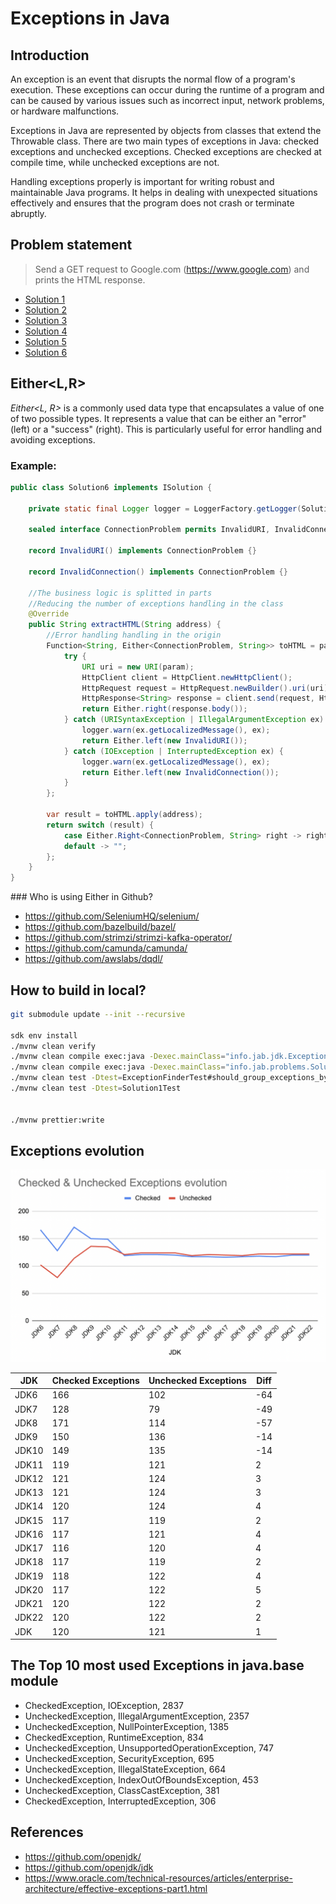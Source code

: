 # Exceptions in Java

## Introduction

An exception is an event that disrupts the normal flow of a program's execution. These exceptions can occur during the runtime of a program and can be caused by various issues such as incorrect input, network problems, or hardware malfunctions.

Exceptions in Java are represented by objects from classes that extend the Throwable class. There are two main types of exceptions in Java: checked exceptions and unchecked exceptions. Checked exceptions are checked at compile time, while unchecked exceptions are not.

Handling exceptions properly is important for writing robust and maintainable Java programs. It helps in dealing with unexpected situations effectively and ensures that the program does not crash or terminate abruptly.

## Problem statement

> Send a GET request to Google.com (https://www.google.com) and prints the HTML response.

- [Solution 1](./src/main/java/info/jab/problems/Solution1.java)
- [Solution 2](./src/main/java/info/jab/problems/Solution2.java)
- [Solution 3](./src/main/java/info/jab/problems/Solution3.java)
- [Solution 4](./src/main/java/info/jab/problems/Solution4.java)
- [Solution 5](./src/main/java/info/jab/problems/Solution5.java)
- [Solution 6](./src/main/java/info/jab/problems/Solution6.java)

## Either<L,R>

*Either<L, R>* is a commonly used data type that encapsulates a value of one of two possible types. It represents a value that can be either an "error" (left) or a "success" (right). This is particularly useful for error handling and avoiding exceptions.

### Example:

```java
public class Solution6 implements ISolution {

    private static final Logger logger = LoggerFactory.getLogger(Solution4.class);

    sealed interface ConnectionProblem permits InvalidURI, InvalidConnection {}

    record InvalidURI() implements ConnectionProblem {}

    record InvalidConnection() implements ConnectionProblem {}

    //The business logic is splitted in parts
    //Reducing the number of exceptions handling in the class
    @Override
    public String extractHTML(String address) {
        //Error handling handling in the origin
        Function<String, Either<ConnectionProblem, String>> toHTML = param -> {
            try {
                URI uri = new URI(param);
                HttpClient client = HttpClient.newHttpClient();
                HttpRequest request = HttpRequest.newBuilder().uri(uri).GET().build();
                HttpResponse<String> response = client.send(request, HttpResponse.BodyHandlers.ofString());
                return Either.right(response.body());
            } catch (URISyntaxException | IllegalArgumentException ex) {
                logger.warn(ex.getLocalizedMessage(), ex);
                return Either.left(new InvalidURI());
            } catch (IOException | InterruptedException ex) {
                logger.warn(ex.getLocalizedMessage(), ex);
                return Either.left(new InvalidConnection());
            }
        };

        var result = toHTML.apply(address);
        return switch (result) {
            case Either.Right<ConnectionProblem, String> right -> right.value();
            default -> "";
        };
    }
}
```

### Who is using Either in Github?

- https://github.com/SeleniumHQ/selenium/
- https://github.com/bazelbuild/bazel/
- https://github.com/strimzi/strimzi-kafka-operator/
- https://github.com/camunda/camunda/
- https://github.com/awslabs/dqdl/

## How to build in local?

```bash
git submodule update --init --recursive

sdk env install
./mvnw clean verify
./mvnw clean compile exec:java -Dexec.mainClass="info.jab.jdk.ExceptionFinderExample"
./mvnw clean compile exec:java -Dexec.mainClass="info.jab.problems.Solution1"
./mvnw clean test -Dtest=ExceptionFinderTest#should_group_exceptions_by_javaModule
./mvnw clean test -Dtest=Solution1Test


./mvnw prettier:write
```

## Exceptions evolution

![](./docs/exception-evolution.png)

| JDK   | Checked Exceptions | Unchecked Exceptions | Diff |
|-------|--------------------|----------------------|------|
| JDK6  | 166                | 102                  | -64  |
| JDK7  | 128                | 79                   | -49  |
| JDK8  | 171                | 114                  | -57  |
| JDK9  | 150                | 136                  | -14  |
| JDK10 | 149                | 135                  | -14  |
| JDK11 | 119                | 121                  | 2    |
| JDK12 | 121                | 124                  | 3    |
| JDK13 | 121                | 124                  | 3    |
| JDK14 | 120                | 124                  | 4    |
| JDK15 | 117                | 119                  | 2    |
| JDK16 | 117                | 121                  | 4    |
| JDK17 | 116                | 120                  | 4    |
| JDK18 | 117                | 119                  | 2    |
| JDK19 | 118                | 122                  | 4    |
| JDK20 | 117                | 122                  | 5    |
| JDK21 | 120                | 122                  | 2    |
| JDK22 | 120                | 122                  | 2    |
| JDK   | 120                | 121                  | 1    |

## The Top 10 most used Exceptions in java.base module

- CheckedException, IOException, 2837
- UncheckedException, IllegalArgumentException, 2357
- UncheckedException, NullPointerException, 1385
- CheckedException, RuntimeException, 834
- UncheckedException, UnsupportedOperationException, 747
- UncheckedException, SecurityException, 695
- UncheckedException, IllegalStateException, 664
- UncheckedException, IndexOutOfBoundsException, 453
- UncheckedException, ClassCastException, 381
- CheckedException, InterruptedException, 306

## References

- https://github.com/openjdk/
- https://github.com/openjdk/jdk
- https://www.oracle.com/technical-resources/articles/enterprise-architecture/effective-exceptions-part1.html